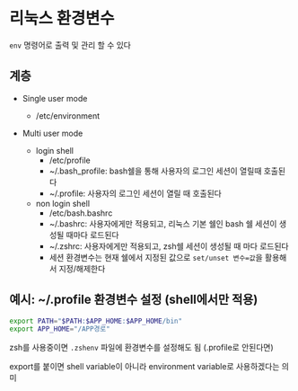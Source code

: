 # 리눅스 환경변수

`env` 명령어로 출력 및 관리 할 수 있다

## 계층

- Single user mode
  - /etc/environment

- Multi user mode
  - login shell
    - /etc/profile
    - ~/.bash_profile: bash쉘을 통해 사용자의 로그인 세션이 열릴때 호출된다
    - ~/.profile: 사용자의 로그인 세션이 열릴 때 호출된다
  - non login shell
    - /etc/bash.bashrc
    - ~/.bashrc: 사용자에게만 적용되고, 리눅스 기본 쉘인 bash 쉘 세션이 생성될 때마다 로드된다
    - ~/.zshrc: 사용자에게만 적용되고, zsh쉘 세션이 생성될 때 마다 로드된다
    - 세션 환경변수는 현재 쉘에서 지정된 값으로 `set/unset 변수=값`을 활용해서 지정/해제한다

## 예시: ~/.profile 환경변수 설정 (shell에서만 적용)

  ```sh
  export PATH="$PATH:$APP_HOME:$APP_HOME/bin"
  export APP_HOME="/APP경로"
  ```

zsh를 사용중이면 `.zshenv` 파일에 환경변수를 설정해도 됨 (.profile로 안된다면)

export를 붙이면 shell variable이 아니라 environment variable로 사용하겠다는 의미
